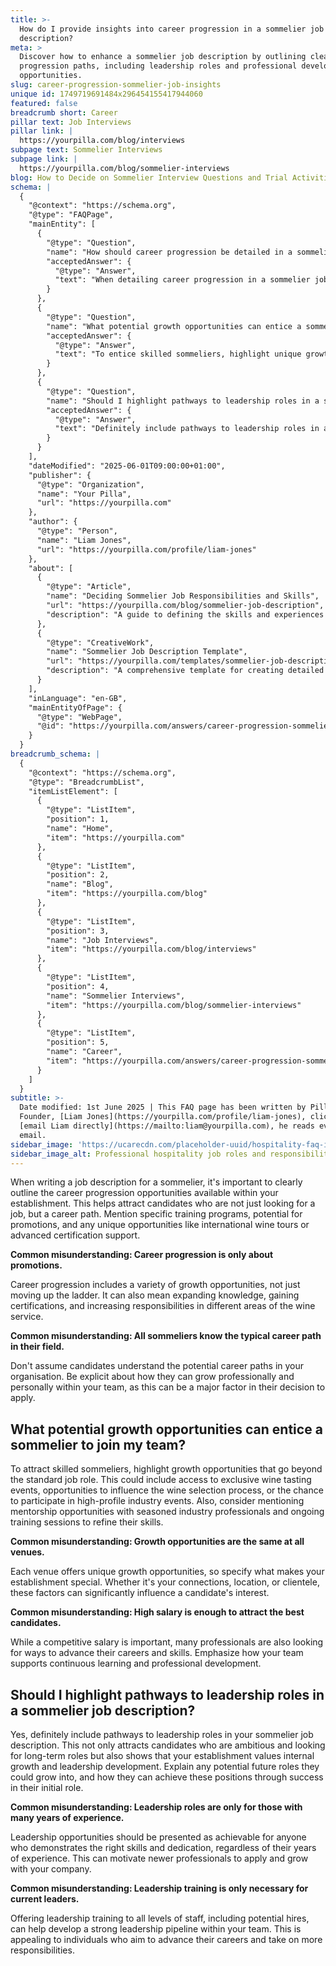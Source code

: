 ```yaml
---
title: >-
  How do I provide insights into career progression in a sommelier job
  description?
meta: >
  Discover how to enhance a sommelier job description by outlining clear career
  progression paths, including leadership roles and professional development
  opportunities.
slug: career-progression-sommelier-job-insights
unique id: 1749719691484x296454155417944060
featured: false
breadcrumb short: Career
pillar text: Job Interviews
pillar link: |
  https://yourpilla.com/blog/interviews
subpage text: Sommelier Interviews
subpage link: |
  https://yourpilla.com/blog/sommelier-interviews
blog: How to Decide on Sommelier Interview Questions and Trial Activities
schema: |
  {
    "@context": "https://schema.org",
    "@type": "FAQPage",
    "mainEntity": [
      {
        "@type": "Question",
        "name": "How should career progression be detailed in a sommelier job description?",
        "acceptedAnswer": {
          "@type": "Answer",
          "text": "When detailing career progression in a sommelier job description, it is vital to outline the growth opportunities within the establishment. This includes specific training programmes, potential for promotions, and unique opportunities such as international wine tours or support for advanced certification. Clearly communicating these opportunities helps attract candidates interested in developing a lasting career."
        }
      },
      {
        "@type": "Question",
        "name": "What potential growth opportunities can entice a sommelier to join my team?",
        "acceptedAnswer": {
          "@type": "Answer",
          "text": "To entice skilled sommeliers, highlight unique growth opportunities such as access to exclusive wine tasting events, involvement in the wine selection process, and participation in high-profile industry events. Also, mention mentorship opportunities with experienced professionals and ongoing training to refine their skills. These aspects help distinguish your establishment and make it an attractive place to develop a career."
        }
      },
      {
        "@type": "Question",
        "name": "Should I highlight pathways to leadership roles in a sommelier job description?",
        "acceptedAnswer": {
          "@type": "Answer",
          "text": "Definitely include pathways to leadership roles in a sommelier job description. This attracts ambitious candidates looking for long-term roles and demonstrates that your establishment values internal growth and leadership development. Highlight how employees can grow into future roles through success in their initial positions, encouraging applications from those eager to advance."
        }
      }
    ],
    "dateModified": "2025-06-01T09:00:00+01:00",
    "publisher": {
      "@type": "Organization",
      "name": "Your Pilla",
      "url": "https://yourpilla.com"
    },
    "author": {
      "@type": "Person",
      "name": "Liam Jones",
      "url": "https://yourpilla.com/profile/liam-jones"
    },
    "about": [
      {
        "@type": "Article",
        "name": "Deciding Sommelier Job Responsibilities and Skills",
        "url": "https://yourpilla.com/blog/sommelier-job-description",
        "description": "A guide to defining the skills and experiences required from a sommelier, helping employers to draft effective job descriptions."
      },
      {
        "@type": "CreativeWork",
        "name": "Sommelier Job Description Template",
        "url": "https://yourpilla.com/templates/sommelier-job-description",
        "description": "A comprehensive template for creating detailed and attractive job descriptions for sommelier positions."
      }
    ],
    "inLanguage": "en-GB",
    "mainEntityOfPage": {
      "@type": "WebPage",
      "@id": "https://yourpilla.com/answers/career-progression-sommelier-job-insights"
    }
  }
breadcrumb_schema: |
  {
    "@context": "https://schema.org",
    "@type": "BreadcrumbList",
    "itemListElement": [
      {
        "@type": "ListItem",
        "position": 1,
        "name": "Home",
        "item": "https://yourpilla.com"
      },
      {
        "@type": "ListItem",
        "position": 2,
        "name": "Blog",
        "item": "https://yourpilla.com/blog"
      },
      {
        "@type": "ListItem",
        "position": 3,
        "name": "Job Interviews",
        "item": "https://yourpilla.com/blog/interviews"
      },
      {
        "@type": "ListItem",
        "position": 4,
        "name": "Sommelier Interviews",
        "item": "https://yourpilla.com/blog/sommelier-interviews"
      },
      {
        "@type": "ListItem",
        "position": 5,
        "name": "Career",
        "item": "https://yourpilla.com/answers/career-progression-sommelier-job-insights"
      }
    ]
  }
subtitle: >-
  Date modified: 1st June 2025 | This FAQ page has been written by Pilla
  Founder, [Liam Jones](https://yourpilla.com/profile/liam-jones), click to
  [email Liam directly](https://mailto:liam@yourpilla.com), he reads every
  email.
sidebar_image: 'https://ucarecdn.com/placeholder-uuid/hospitality-faq-image.jpg'
sidebar_image_alt: Professional hospitality job roles and responsibilities
---
```

When writing a job description for a sommelier, it's important to clearly outline the career progression opportunities available within your establishment. This helps attract candidates who are not just looking for a job, but a career path. Mention specific training programs, potential for promotions, and any unique opportunities like international wine tours or advanced certification support.

**Common misunderstanding: Career progression is only about promotions.**

Career progression includes a variety of growth opportunities, not just moving up the ladder. It can also mean expanding knowledge, gaining certifications, and increasing responsibilities in different areas of the wine service.

**Common misunderstanding: All sommeliers know the typical career path in their field.**

Don't assume candidates understand the potential career paths in your organisation. Be explicit about how they can grow professionally and personally within your team, as this can be a major factor in their decision to apply.

## What potential growth opportunities can entice a sommelier to join my team?

To attract skilled sommeliers, highlight growth opportunities that go beyond the standard job role. This could include access to exclusive wine tasting events, opportunities to influence the wine selection process, or the chance to participate in high-profile industry events. Also, consider mentioning mentorship opportunities with seasoned industry professionals and ongoing training sessions to refine their skills.

**Common misunderstanding: Growth opportunities are the same at all venues.**

Each venue offers unique growth opportunities, so specify what makes your establishment special. Whether it's your connections, location, or clientele, these factors can significantly influence a candidate's interest.

**Common misunderstanding: High salary is enough to attract the best candidates.**

While a competitive salary is important, many professionals are also looking for ways to advance their careers and skills. Emphasize how your team supports continuous learning and professional development.

## Should I highlight pathways to leadership roles in a sommelier job description?

Yes, definitely include pathways to leadership roles in your sommelier job description. This not only attracts candidates who are ambitious and looking for long-term roles but also shows that your establishment values internal growth and leadership development. Explain any potential future roles they could grow into, and how they can achieve these positions through success in their initial role.

**Common misunderstanding: Leadership roles are only for those with many years of experience.**

Leadership opportunities should be presented as achievable for anyone who demonstrates the right skills and dedication, regardless of their years of experience. This can motivate newer professionals to apply and grow with your company.

**Common misunderstanding: Leadership training is only necessary for current leaders.**

Offering leadership training to all levels of staff, including potential hires, can help develop a strong leadership pipeline within your team. This is appealing to individuals who aim to advance their careers and take on more responsibilities.
